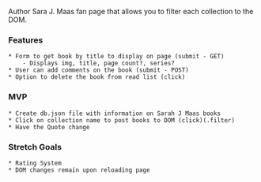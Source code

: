 Author Sara J. Maas fan page that allows you to filter each collection to the DOM.
### Features
    * Form to get book by title to display on page (submit - GET)
        - Displays img, title, page count?, series? 
    * User can add comments on the book (submit - POST)
    * Option to delete the book from read list (click)
    

### MVP
    * Create db.json file with information on Sarah J Maas books
    * Click on collection name to post books to DOM (click)(.filter)
    * Have the Quote change 

    
### Stretch Goals
    * Rating System
    * DOM changes remain upon reloading page
    